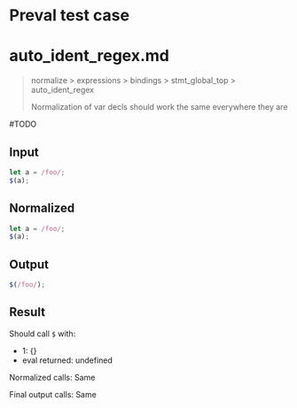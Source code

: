 # Preval test case

# auto_ident_regex.md

> normalize > expressions > bindings > stmt_global_top > auto_ident_regex
>
> Normalization of var decls should work the same everywhere they are

#TODO

## Input

`````js filename=intro
let a = /foo/;
$(a);
`````

## Normalized

`````js filename=intro
let a = /foo/;
$(a);
`````

## Output

`````js filename=intro
$(/foo/);
`````

## Result

Should call `$` with:
 - 1: {}
 - eval returned: undefined

Normalized calls: Same

Final output calls: Same
